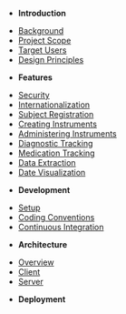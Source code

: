 - **Introduction**
* [Background](introduction/background.md)
* [Project Scope](introduction/project-scope.md)
* [Target Users](introduction/target-users.md)
* [Design Principles](introduction/design-principles.md)

- **Features**
* [Security](features/security.md)
* [Internationalization](features/internationalization.md)
* [Subject Registration](features/subject-registration.md)
* [Creating Instruments](features/creating-instruments.md)
* [Administering Instruments](features/administering-instruments.md)
* [Diagnostic Tracking](features/diagnostic-tracking.md)
* [Medication Tracking](features/medication-tracking.md)
* [Data Extraction](features/data-extraction.md)
* [Date Visualization](features/data-visualization.md)

- **Development**
* [Setup](development/setup.md)
* [Coding Conventions](development/coding-conventions.md)
* [Continuous Integration](development/continuous-integration.md)

- **Architecture**
* [Overview](architecture/overview.md)
* [Client](architecture/client.md)
* [Server](architecture/server.md)

- **Deployment**

